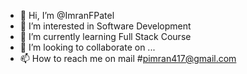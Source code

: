 - 👋 Hi, I’m @ImranFPatel
- 👀 I’m interested in Software Development
- 🌱 I’m currently learning Full Stack Course
- 💞️ I’m looking to collaborate on ...
- 📫 How to reach me on mail #pimran417@gmail.com

<!---
ImranFPatel/ImranFPatel is a ✨ special ✨ repository because its `README.md` (this file) appears on your GitHub profile.
You can click the Preview link to take a look at your changes.
--->
